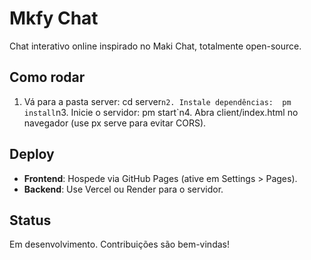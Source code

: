 # Mkfy Chat

Chat interativo online inspirado no Maki Chat, totalmente open-source.

## Como rodar

1. Vá para a pasta server: cd server`n2. Instale dependências: 
pm install`n3. Inicie o servidor: 
pm start`n4. Abra client/index.html no navegador (use 
px serve para evitar CORS).

## Deploy
- **Frontend**: Hospede via GitHub Pages (ative em Settings > Pages).
- **Backend**: Use Vercel ou Render para o servidor.

## Status
Em desenvolvimento. Contribuições são bem-vindas!
